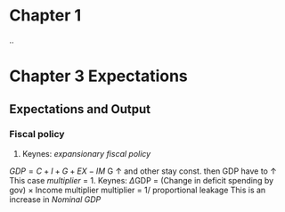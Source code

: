 
# Chapter 1
 ..
# Chapter 3 Expectations
## Expectations and Output
### Fiscal policy
1. Keynes: *expansionary fiscal policy*

$GDP = C + I + G + EX - IM$
G &uarr; and other stay const. then GDP have to &uarr;
This case *multiplier* = 1.
Keynes: $\Delta$GDP = (Change in deficit spending by gov) $\times$ Income multiplier
multiplier = 1/ proportional leakage
This is an increase in *Nominal GDP*

<!--stackedit_data:
eyJoaXN0b3J5IjpbMTU5Mjc3NTEwMiwxMjEyNDI1NzQwLDgwMT
EzNDA0NiwxMjI1MTA3MzI1XX0=
-->